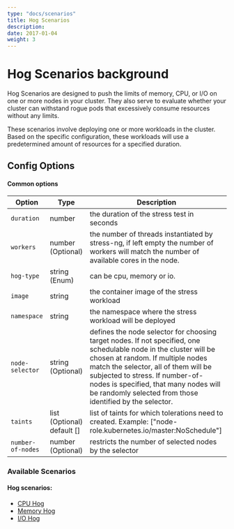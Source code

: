 ```yaml
---
type: "docs/scenarios"
title: Hog Scenarios
description: 
date: 2017-01-04
weight: 3
---
```


# Hog Scenarios background

Hog Scenarios are designed to push the limits of memory, CPU, or I/O on one or more nodes in your cluster. They also serve to evaluate whether your cluster can withstand rogue pods that excessively consume resources without any limits.

These scenarios involve deploying one or more workloads in the cluster. Based on the specific configuration, these workloads will use a predetermined amount of resources for a specified duration.

## Config Options

#### Common options

| Option  | Type     | Description    |
|---------|-------------------------------------|---------------------------------------------------------------------------------------------------------------|
| `duration` | number  | the duration of the stress test in seconds       |
| `workers` | number (Optional)  | the number of threads instantiated by stress-ng, if left empty the number of workers will match the number of available cores in the node.   |
| `hog-type` | string (Enum)  | can be cpu, memory or io.    |
| `image` | string  | the container image of the stress workload    |
| `namespace` | string   | the namespace where the stress workload will be deployed   |
| `node-selector` | string (Optional) | defines the node selector for choosing target nodes. If not specified, one schedulable node in the cluster will be chosen at random. If multiple nodes match the selector, all of them will be subjected to stress. If number-of-nodes is specified, that many nodes will be randomly selected from those identified by the selector. |
|`taints`| list (Optional) default [] | list of taints for which tolerations need to created. Example: ["node-role.kubernetes.io/master:NoSchedule"]|
| `number-of-nodes` | number (Optional) | restricts the number of selected nodes by the selector|


### Available Scenarios
#### Hog scenarios:
- [CPU Hog](/docs/scenarios/hog-scenarios/cpu-hog-scenario/_index.md)
- [Memory Hog](/docs/scenarios/hog-scenarios/memory-hog-scenario/_index.md)
- [I/O Hog](/docs/scenarios/hog-scenarios/io-hog-scenario/_index.md)

